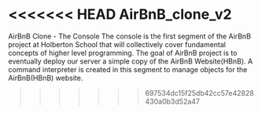 <<<<<<< HEAD
AirBnB_clone_v2 
=======
AirBnB Clone - The Console
The console is the first segment of the AirBnB project at Holberton School that will collectively cover fundamental concepts of higher level programming. The goal of AirBnB project is to eventually deploy our server a simple copy of the AirBnB Website(HBnB). A command interpreter is created in this segment to manage objects for the AirBnB(HBnB) website.
>>>>>>> 697534dc15f25db42cc57e42828430a0b3d52a47
